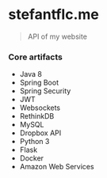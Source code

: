 # stefantflc.me
> API of my website

### Core artifacts
* Java 8
* Spring Boot
* Spring Security
* JWT
* Websockets
* RethinkDB
* MySQL
* Dropbox API
* Python 3
* Flask
* Docker
* Amazon Web Services